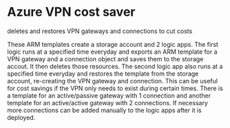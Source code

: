 # Azure VPN cost saver
deletes and restores VPN gateways and connections to cut costs

These ARM templates create a storage account and 2 logic apps. The first logic runs at a specified time everyday and exports an ARM template for a VPN gateway and a connection object and saves them to the storage accout. It then deletes those resources. The second logic app also runs at a specified time everyday and restores the template from the storage account, re-creating the VPN gateway and connection. This can be useful for cost savings if the VPN only needs to exist during certain times. There is a template for an active/passive gateway with 1 connection and another template for an active/active gateway with 2 connections. If necessary more connections can be added manually to the logic apps after it is deployed.

